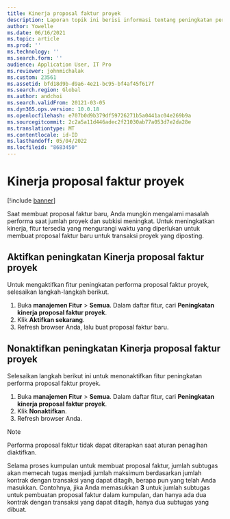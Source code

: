 ```yaml
---
title: Kinerja proposal faktur proyek
description: Laporan topik ini berisi informasi tentang peningkatan performa pada proposal faktur proyek.
author: Yowelle
ms.date: 06/16/2021
ms.topic: article
ms.prod: ''
ms.technology: ''
ms.search.form: ''
audience: Application User, IT Pro
ms.reviewer: johnmichalak
ms.custom: 23561
ms.assetid: bfd18d9b-d9a6-4e21-bc95-bf4af45f617f
ms.search.region: Global
ms.author: andchoi
ms.search.validFrom: 20121-03-05
ms.dyn365.ops.version: 10.0.18
ms.openlocfilehash: e707b0d9b379df59726271b5a0441ac04e269b9a
ms.sourcegitcommit: 2c2a5a11d446adec2f21030ab77a053d7e2da28e
ms.translationtype: MT
ms.contentlocale: id-ID
ms.lasthandoff: 05/04/2022
ms.locfileid: "8683450"
---
```

# <a name="project-invoice-proposal-performance"></a>Kinerja proposal faktur proyek

[!include [banner](../includes/banner.md)]

Saat membuat proposal faktur baru, Anda mungkin mengalami masalah performa saat jumlah proyek dan subkisi meningkat. Untuk meningkatkan kinerja, fitur tersedia yang mengurangi waktu yang diperlukan untuk membuat proposal faktur baru untuk transaksi proyek yang diposting.

## <a name="enable-project-invoice-proposal-performance-enhancement"></a>Aktifkan peningkatan Kinerja proposal faktur proyek
Untuk mengaktifkan fitur peningkatan performa proposal faktur proyek, selesaikan langkah-langkah berikut.

1.  Buka **manajemen Fitur** > **Semua**. Dalam daftar fitur, cari **Peningkatan kinerja proposal faktur proyek**.
2.  Klik **Aktifkan sekarang**.
3.  Refresh browser Anda, lalu buat proposal faktur baru.

## <a name="turn-off-project-invoice-proposal-performance-enhancement"></a>Nonaktifkan peningkatan Kinerja proposal faktur proyek
Selesaikan langkah berikut ini untuk menonaktifkan fitur peningkatan performa proposal faktur proyek.

1.  Buka **manajemen Fitur** > **Semua**. Dalam daftar fitur, cari **Peningkatan kinerja proposal faktur proyek**.
2.  Klik **Nonaktifkan**.
3.  Refresh browser Anda.

> [!NOTE]
> Performa proposal faktur tidak dapat diterapkan saat aturan penagihan diaktifkan.
> 
> Selama proses kumpulan untuk membuat proposal faktur, jumlah subtugas akan memecah tugas menjadi jumlah maksimum berdasarkan jumlah kontrak dengan transaksi yang dapat ditagih, berapa pun yang telah Anda masukkan. Contohnya, jika Anda memasukkan **3** untuk jumlah subtugas untuk pembuatan proposal faktur dalam kumpulan, dan hanya ada dua kontrak dengan transaksi yang dapat ditagih, hanya dua subtugas yang dibuat.
